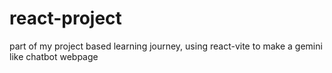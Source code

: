 # react-project
part of my project based learning journey, using react-vite to make a gemini like chatbot webpage 
